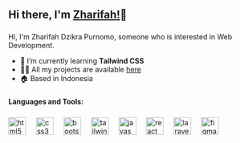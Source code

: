 
## Hi there, I'm [Zharifah!](https://github.com/dzzhar)👋

###

<p align="left">Hi, I'm Zharifah Dzikra Purnomo, someone who is interested in Web Development.</p>


- 🌱 I’m currently learning **Tailwind CSS**
- 👨‍💻 All my projects are available [here](https://zharifahdzikra.is-a.dev/)
- 🏠 Based in Indonesia

###

<h4 align="left">Languages and Tools:</h4>

###

<div align="left">
  <img src="https://skillicons.dev/icons?i=html" height="35" alt="html5 logo"  />
  <img width="12" />
  <img src="https://skillicons.dev/icons?i=css" height="35" alt="css3 logo"  />
  <img width="12" />
  <img src="https://skillicons.dev/icons?i=bootstrap" height="35" alt="bootstrap logo"  />
  <img width="12" />
  <img src="https://skillicons.dev/icons?i=tailwind" height="35" alt="tailwind logo"  />
  <img width="12" />
  <img src="https://skillicons.dev/icons?i=js" height="35" alt="javascript logo"  />
  <img width="12" />
  <img src="https://skillicons.dev/icons?i=react" height="35" alt="react logo"  />
  <img width="12" />
  <img src="https://skillicons.dev/icons?i=laravel" height="35" alt="laravel logo"  />
  <img width="12" />
  <img src="https://skillicons.dev/icons?i=figma" height="35" alt="figma logo"  />
</div>
